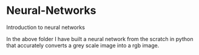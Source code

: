 # Neural-Networks
Introduction to neural networks

In the above folder I have built a neural network from the scratch in python that accurately converts a grey scale image into a rgb image.

